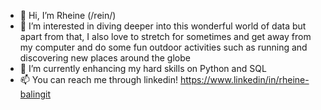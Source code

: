 - 👋 Hi, I’m Rheine (/rein/)
- 👀 I’m interested in diving deeper into this wonderful world of data but apart from that, I also love to stretch for sometimes and get away from my computer and do some fun outdoor activities such as running and discovering new places around the globe
- 🌱 I’m currently enhancing my hard skills on Python and SQL
- 📫 You can reach me through linkedin! https://www.linkedin/in/rheine-balingit

<!---
RheineB/RheineB is a ✨ special ✨ repository because its `README.md` (this file) appears on your GitHub profile.
You can click the Preview link to take a look at your changes.
--->
